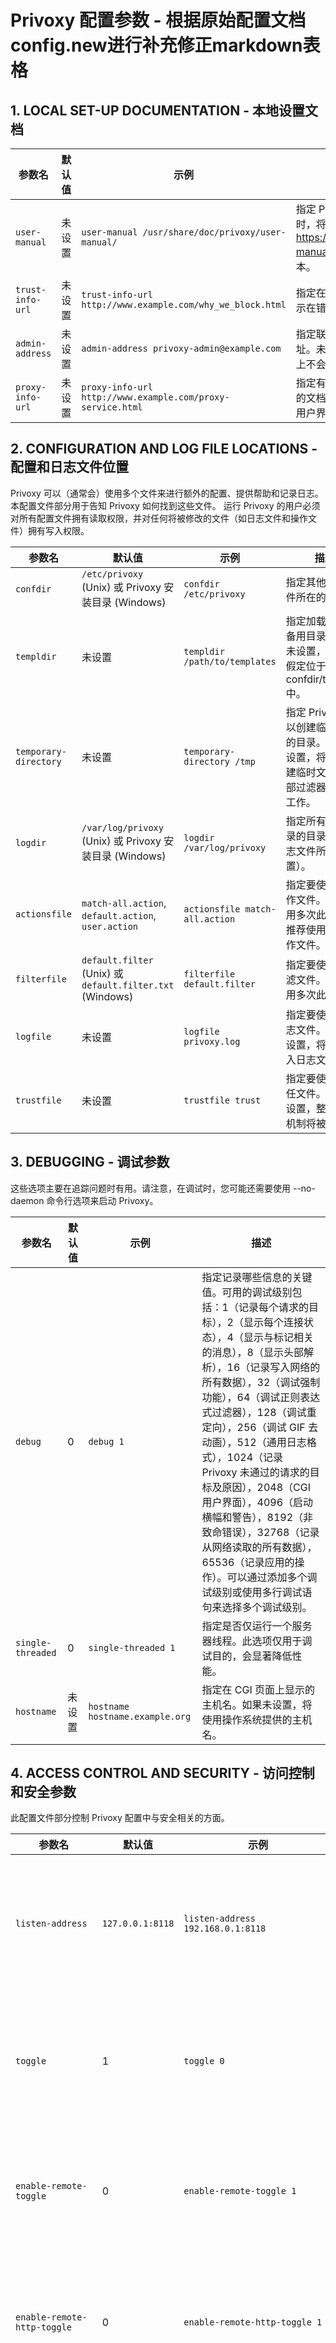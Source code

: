 # Privoxy 配置参数 - 根据原始配置文档config.new进行补充修正markdown表格

## 1. LOCAL SET-UP DOCUMENTATION - 本地设置文档

| 参数名 | 默认值 | 示例 | 描述 |
|-|-|-|-|
| `user-manual` | 未设置 | `user-manual /usr/share/doc/privoxy/user-manual/` | 指定 Privoxy 用户手册的位置。未设置时，将使用 https://www.privoxy.org/version/user-manual/，其中 version 是 Privoxy 的版本。 |
| `trust-info-url` | 未设置 | `trust-info-url http://www.example.com/why_we_block.html` | 指定在用户访问未受信任页面被拒绝时显示在错误页面上的 URL。 |
| `admin-address` | 未设置 | `admin-address privoxy-admin@example.com` | 指定联系 Privoxy 管理员的电子邮件地址。未设置时，错误页面和 CGI 用户界面上不会显示电子邮件地址。 |
| `proxy-info-url` | 未设置 | `proxy-info-url http://www.example.com/proxy-service.html` | 指定有关本地 Privoxy 设置、配置或策略的文档 URL。未设置时，错误页面和 CGI 用户界面上不会显示本地文档链接。 |

## 2. CONFIGURATION AND LOG FILE LOCATIONS - 配置和日志文件位置

Privoxy 可以（通常会）使用多个文件来进行额外的配置、提供帮助和记录日志。本配置文件部分用于告知 Privoxy 如何找到这些文件。
运行 Privoxy 的用户必须对所有配置文件拥有读取权限，并对任何将被修改的文件（如日志文件和操作文件）拥有写入权限。

| 参数名 | 默认值 | 示例 | 描述 |
|-|-|-|-|
| `confdir` | `/etc/privoxy` (Unix) 或 Privoxy 安装目录 (Windows) | `confdir /etc/privoxy` | 指定其他配置文件所在的目录。 |
| `templdir` | 未设置 | `templdir /path/to/templates` | 指定加载模板的备用目录。如果未设置，模板将假定位于 confdir/template 中。 |
| `temporary-directory` | 未设置 | `temporary-directory /tmp` | 指定 Privoxy 可以创建临时文件的目录。如果未设置，将不会创建临时文件，外部过滤器将无法工作。 |
| `logdir` | `/var/log/privoxy` (Unix) 或 Privoxy 安装目录 (Windows) | `logdir /var/log/privoxy` | 指定所有日志记录的目录（即日志文件所在的位置）。 |
| `actionsfile` | `match-all.action`, `default.action`, `user.action` | `actionsfile match-all.action` | 指定要使用的动作文件。可以使用多次此语句，推荐使用多个动作文件。 |
| `filterfile` | `default.filter` (Unix) 或 `default.filter.txt` (Windows) | `filterfile default.filter` | 指定要使用的过滤文件。可以使用多次此语句。 |
| `logfile` | 未设置 | `logfile privoxy.log` | 指定要使用的日志文件。如果未设置，将不会写入日志文件。 |
| `trustfile` | 未设置 | `trustfile trust` | 指定要使用的信任文件。如果未设置，整个信任机制将被禁用。 |

## 3. DEBUGGING - 调试参数

这些选项主要在追踪问题时有用。请注意，在调试时，您可能还需要使用 --no-daemon 命令行选项来启动 Privoxy。

| 参数名 | 默认值 | 示例 | 描述 |
|-|-|-|-|
| `debug` | 0 | `debug 1` | 指定记录哪些信息的关键值。可用的调试级别包括：1（记录每个请求的目标），2（显示每个连接状态），4（显示与标记相关的消息），8（显示头部解析），16（记录写入网络的所有数据），32（调试强制功能），64（调试正则表达式过滤器），128（调试重定向），256（调试 GIF 去动画），512（通用日志格式），1024（记录 Privoxy 未通过的请求的目标及原因），2048（CGI 用户界面），4096（启动横幅和警告），8192（非致命错误），32768（记录从网络读取的所有数据），65536（记录应用的操作）。可以通过添加多个调试级别或使用多行调试语句来选择多个调试级别。 |
| `single-threaded` | 0 | `single-threaded 1` | 指定是否仅运行一个服务器线程。此选项仅用于调试目的，会显著降低性能。 |
| `hostname` | 未设置 | `hostname hostname.example.org` | 指定在 CGI 页面上显示的主机名。如果未设置，将使用操作系统提供的主机名。 |

## 4. ACCESS CONTROL AND SECURITY - 访问控制和安全参数

此配置文件部分控制 Privoxy 配置中与安全相关的方面。

| 参数名 | 默认值 | 示例 | 描述 |
|-|-|-|-|
| `listen-address` | `127.0.0.1:8118` | `listen-address 192.168.0.1:8118` | 指定 Privoxy 将监听客户端请求的地址和 TCP 端口。可以使用多次此语句，使 Privoxy 监听多个端口或 IP 地址。 |
| `toggle` | 1 | `toggle 0` | 指定 "toggle" 状态的初始状态。设置为 0 时，Privoxy 将以 "toggled off" 模式启动，即禁用广告拦截和内容过滤。 |
| `enable-remote-toggle` | 0 | `enable-remote-toggle 1` | 指定是否可以使用基于 Web 的切换功能。启用后，任何可以访问 Privoxy 的人都可以切换其状态。 |
| `enable-remote-http-toggle` | 0 | `enable-remote-http-toggle 1` | 指定 Privoxy 是否识别特殊的 HTTP 头以改变其行为。当前支持的特殊头是 "X-Filter: No"，用于禁用当前请求的过滤。 |
| `enable-edit-actions` | 0 | `enable-edit-actions 1` | 指定是否可以使用基于 Web 的动作文件编辑器。启用后，任何可以访问 Privoxy 的人都可以修改其配置。 |
| `enforce-blocks` | 0 | `enforce-blocks 1` | 指定用户是否可以忽略阻止并继续访问被阻止的页面。启用后，Privoxy 将隐藏 "go there anyway" 链接，并记录绕过尝试。 |
| `permit-access` | 未设置 | `permit-access 127.0.0.1` | 指定哪些客户端 IP 地址可以访问 Privoxy。可以使用多次此语句，允许多个地址或子网。 |
| `deny-access` | 未设置 | `deny-access 192.168.1.1` | 指定哪些客户端 IP 地址不能访问 Privoxy。可以使用多次此语句，拒绝多个地址或子网。 |
| `buffer-limit` | 4096 | `buffer-limit 8192` | 指定内容过滤的缓冲区最大大小（以 KB 为单位）。当文档缓冲区大小达到此限制时，缓冲区将被刷新到客户端且不再尝试过滤文档的其余部分。 |
| `enable-proxy-authentication-forwarding` | 0 | `enable-proxy-authentication-forwarding 1` | 指定是否允许通过 Privoxy 进行代理身份验证。启用后，Privoxy 将转发 Proxy-Authorization 和 Proxy-Authenticate 头。 |
| `trusted-cgi-referer` | 未设置 | `trusted-cgi-referer http://www.example.org/local-privoxy-control-page` | 指定可以访问敏感 CGI 页面的受信任网站或网页。 |
| `cors-allowed-origin` | 未设置 | `cors-allowed-origin http://www.example.org/` | 指定可以通过 JavaScript 访问 Privoxy CGI 页面的受信任网站。 |

## 5. FORWARDING - 转发参数

该功能允许通过多个代理链路路由 HTTP 请求。
转发可以用于将 Privoxy 与缓存代理链接起来，以加快浏览速度。如果运行 Privoxy 的机器没有直接的互联网访问权限，使用父代理也是必要的。
请注意，父代理可能会严重降低您的隐私级别。例如，父代理可能会将您的 IP 地址添加到请求头中，如果它是一个缓存代理，它可能会在重新验证请求中再次添加 "Etag" 头，即使您配置了 Privoxy 以删除它。它还可能忽略 Privoxy 的头部时间随机化，并使用原始值，这些值可能会被服务器用作 cookie 替代品，以在访问之间跟踪您的步骤。
此外，这里还指定了 SOCKS 代理。Privoxy 支持 SOCKS 4 和 SOCKS 4A 协议。

| 参数名 | 默认值 | 示例 | 描述 |
|-|-|-|-|
| `forward` | 未设置 | `forward / parent-proxy.example.org:8080` | 指定特定请求应路由到哪个父 HTTP 代理。`target_pattern` 是一个 URL 模式，指定此转发规则应适用于哪些请求（即 URL）。使用 `/` 表示“所有 URL”。`http_parent[:port]` 是父 HTTP 代理的 DNS 名称或 IP 地址，后跟其监听端口（默认：8000）。使用 `.` 表示“不转发”。 |
| `forward-socks4` | 未设置 | `forward-socks4 / socks-gw.example.com:1080 .` | 指定特定请求应通过哪个 SOCKS 4 代理（以及可选的父 HTTP 代理）进行路由。`target_pattern` 是一个 URL 模式，指定此转发规则应适用于哪些请求。`http_parent` 和 `socks_proxy` 是 IP 地址或有效的 DNS 名称，端口是 TCP 端口。 |
| `forward-socks4a` | 未设置 | `forward-socks4a / socks-gw.example.com:1080 www-cache.isp.example.net:8080` | 指定特定请求应通过哪个 SOCKS 4A 代理（以及可选的父 HTTP 代理）进行路由。与 SOCKS 4 不同，SOCKS 4A 协议中目标主机名的 DNS 解析发生在 SOCKS 服务器上。 |
| `forward-socks5` | 未设置 | `forward-socks5 / user:pass@socks-gw.example.com:1080 .` | 指定特定请求应通过哪个 SOCKS 5 代理（以及可选的父 HTTP 代理）进行路由。SOCKS 5 协议支持用户名/密码认证，DNS 解析在远程服务器上进行。 |
| `forward-socks5t` | 未设置 | `forward-socks5t / 127.0.0.1:9050 .` | 指定特定请求应通过哪个 SOCKS 5 代理（以及可选的父 HTTP 代理）进行路由，并使用 Tor 特定的 SOCKS 扩展。 |
| `forwarded-connect-retries` | 0 | `forwarded-connect-retries 1` | 指定如果转发的连接请求失败，Privoxy 重试的次数。主要用于 socks4a 连接，Privoxy 无法检测连接失败的原因。 |

## 6. MISCELLANEOUS - 杂项参数

| 参数名 | 默认值 | 示例 | 描述 |
|-|-|-|-|
| `accept-intercepted-requests` | 0 | `accept-intercepted-requests 1` | 指定是否应将拦截的请求视为有效。如果不信任客户端并希望强制它们使用 Privoxy，请启用此选项并配置数据包过滤器以将传出的 HTTP 连接重定向到 Privoxy。 |
| `allow-cgi-request-crunching` | 0 | `allow-cgi-request-crunching 1` | 指定是否可以阻止或重定向对 Privoxy CGI 页面的请求。默认情况下，Privoxy 忽略对其 CGI 页面的阻止和重定向操作。 |
| `split-large-forms` | 0 | `split-large-forms 1` | 指定 CGI 接口是否应与有问题的 HTTP 客户端保持兼容。启用此选项会将大表单拆分为较小的表单，以避免 URL 长度限制问题。 |
| `keep-alive-timeout` | 5 | `keep-alive-timeout 300` | 指定在打开连接后多长时间（以秒为单位）不再重用连接。默认情况下，Privoxy 会在客户端连接关闭或达到指定超时时关闭与服务器的连接。 |
| `tolerate-pipelining` | 1 | `tolerate-pipelining 1` | 指定是否应处理流水线请求。默认情况下，Privoxy 会丢弃过于激进的流水线请求，迫使客户端通过新连接重新发送它们。 |
| `default-server-timeout` | 无 | `default-server-timeout 60` | 假定服务器端保持活动超时（以秒为单位），如果服务器未指定。启用此选项可以显著增加连接的重用次数，但也可能增加连接问题。 |
| `connection-sharing` | 无 | `connection-sharing 1` | 指定是否应在不同的传入连接之间共享已保持活动的传出连接。启用此选项可能会增加隐私风险和连接问题。 |
| `socket-timeout` | 300 | `socket-timeout 300` | 指定在未收到数据后套接字超时的秒数。默认值较高，建议在不使用慢速代理时减少此值。 |
| `max-client-connections` | 128 | `max-client-connections 256` | 指定将服务的最大客户端连接数。限制连接数可以防止资源耗尽，但应低于操作系统的限制。 |
| `listen-backlog` | 128 | `listen-backlog 4096` | 定义操作系统中请求的连接队列长度。如果 Privoxy 在高负载下，传入的连接可能会堆积在队列中，直到它能被处理。增加队列长度可以允许更多同时到来的连接被接受。 |
| `enable-accept-filter` | 0 | `enable-accept-filter 1` | 决定 Privoxy 是否使用 "accept filter"（接受过滤器）。接受过滤器可以减少上下文切换的次数，直到有完整的 HTTP 请求时才将新的连接传递给 Privoxy。 |
| `handle-as-empty-doc-returns-ok` | 0 | `handle-as-empty-doc-returns-ok 1` | 指定 Privoxy 为被 +handle-as-empty-document 阻止的页面返回的状态码。设置为 1 时，对被 +handle-as-empty-document 阻止的页面返回 200(OK)，对其他阻止的页面仍返回 403(Forbidden)。 |
| `enable-compression` | 0 | `enable-compression 1` | 决定 Privoxy 是否在发送给客户端之前压缩缓冲内容。如果客户端支持，Privoxy 会压缩缓冲内容后再传递。但如果 Privoxy 和客户端在同一系统上，启用压缩可能会降低性能。 |
| `compression-level` | 1 | `compression-level 9` | 指定传递给 zlib 库的压缩级别。值范围为 0 到 9，数字越高，压缩越强，但耗时越长。 |
| `client-header-order` | 无 | `client-header-order Host User-Agent Accept` | 指定在转发之前客户端头部的排序顺序。默认行为是 Privoxy 保留客户端发送的头部顺序，新添加的头部放在末尾。通过这个参数可以重新排列头部，模拟不同的用户代理。 |
| `client-specific-tag` | 无 | `client-specific-tag circumvent-blocks Overrule blocks but do not affect other actions` | 为通过 Web 界面请求的客户端设置特定的标记。允许管理员创建不同的配置文件，让用户根据需要选择某些特定的设置，如绕过特定的阻止规则等。 |
| `client-tag-lifetime` | 60 | `client-tag-lifetime 180` | 指定临时启用的标签保持启用的时间（以秒为单位）。用户可能希望仅在短时间内启用某些标签，例如绕过由于过于宽泛的 URL 模式而导致的阻止。 |
| `trust-x-forwarded-for` | 0 | `trust-x-forwarded-for 1` | 指定 Privoxy 是否应使用 X-Forwarded-For 头中指定的 IP 地址。如果客户端通过另一个代理（例如负载均衡器）访问 Privoxy，Privoxy 无法从连接中识别客户端的 IP 地址。启用此选项后，Privoxy 将使用 X-Forwarded-For 头的值作为客户端 IP 地址。 |
| `receive-buffer-size` | 5000 | `receive-buffer-size 32768` | 指定 Privoxy 用于从服务器接收数据的缓冲区大小（以字节为单位）。增加缓冲区大小会增加 Privoxy 的内存使用量，但可以减少上下文切换次数，从而降低 CPU 使用率并可能提高吞吐量。 |

## 7. HTTPS INSPECTION - HTTPS 检查参数

HTTPS 检查允许过滤加密的请求和响应。只有在 Privoxy 使用 FEATURE_HTTPS_INSPECTION 构建时才支持此功能。如果您不确定您的版本是否支持此功能，请访问 http://config.privoxy.org/show-status 查看。

| 参数名 | 默认值 | 示例 | 描述 |
|-|-|-|-|
| `ca-directory` | `./CA` | `ca-directory /usr/local/etc/privoxy/CA` | 指定 CA 密钥、CA 证书和受信任 CA 文件的目录。权限应仅允许 Privoxy 和 Privoxy 管理员访问该目录。 |
| `ca-cert-file` | `cacert.crt` | `ca-cert-file root.crt` | 指定 CA 证书文件（`.crt` 格式）。Privoxy 客户端应导入该证书以验证生成的证书。 |
| `ca-key-file` | `cakey.pem` | `ca-key-file cakey.pem` | 指定 CA 密钥文件（`.pem` 格式）。访问密钥应仅限于 Privoxy。 |
| `ca-password` | 空字符串 | `ca-password swordfish` | CA 密钥文件的密码。注意密码会显示在 CGI 页面上，因此不要重复使用重要密码。 |
| `certificate-directory` | `./certs` | `certificate-directory /usr/local/var/privoxy/certs` | 指定用于保存生成的密钥和证书的目录。Privoxy 管理员应监控目录大小或确保有足够的空间。 |
| `cipher-list` | 无 | `cipher-list ALL:!EXPORT:!aNULL:!RC4` | 指定用于 TLS 握手的加密套件列表。指定不常见的加密套件列表会使指纹识别更容易。 |
| `trusted-cas-file` | `trustedCAs.pem` | `trusted-cas-file trusted_cas_file.pem` | 指定受信任的 CA 文件（`.pem` 格式）。可以从 https://curl.se/ca/cacert.pem 下载示例文件。 |

## 8. WINDOWS GUI OPTIONS - Windows GUI 选项

| 参数名 | 默认值 | 示例 | 描述 |
|-|-|-|-|
| `activity-animation` | 1 | `activity-animation 1` | 如果设置为 1，当 Privoxy 活动时图标将动画化。要关闭动画，请设置为 0。 |
| `log-messages` | 1 | `log-messages 1` | 如果设置为 1，Privoxy 将日志消息复制到控制台窗口。日志详细信息取决于 debug 指令。 |
| `log-buffer-size` | 1 | `log-buffer-size 1` | 如果设置为 1，日志缓冲区的大小将限制为 `log-max-lines`。警告：设置为 0 会导致缓冲区无限增长并耗尽所有内存。 |
| `log-max-lines` | 200 | `log-max-lines 200` | 日志缓冲区中保存的最大行数。 |
| `log-highlight-messages` | 1 | `log-highlight-messages 1` | 如果设置为 1，Privoxy 将以粗体字体突出显示日志消息的部分内容。 |
| `log-font-name` | 无 | `log-font-name Comic Sans MS` | 控制台窗口中使用的字体。 |
| `log-font-size` | 8 | `log-font-size 8` | 控制台窗口中使用的字体大小。 |
| `show-on-task-bar` | 0 | `show-on-task-bar 0` | 控制 Privoxy 最小化时是否在任务栏上显示图标。 |
| `close-button-minimizes` | 1 | `close-button-minimizes 1` | 如果设置为 1，Windows 关闭按钮将最小化 Privoxy 而不是关闭程序（使用文件菜单中的退出选项关闭）。 |
| `hide-console` | 无 | `hide-console` | 如果使用此选项，Privoxy 将断开并隐藏命令控制台。 |
